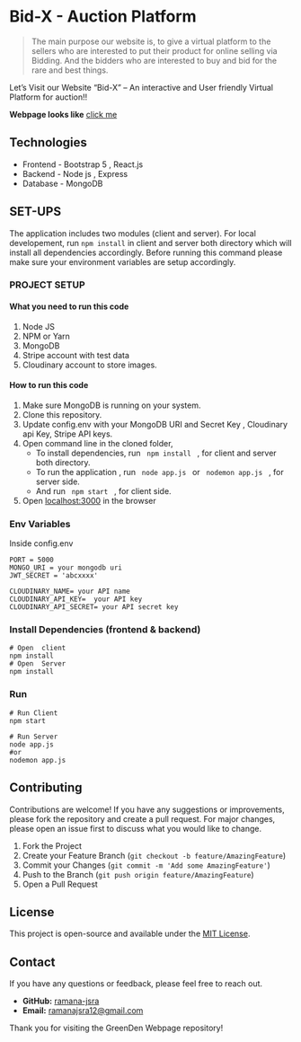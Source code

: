 # Bid-X - Auction Platform

> The main purpose our website is, to give a virtual platform to the sellers who are interested to put their product for online selling via Bidding. And the bidders who are interested to buy and bid for the rare and best things. 

Let’s Visit our Website “Bid-X” – An interactive and User friendly Virtual Platform for auction!!

**Webpage looks like** [click me](https://drive.google.com/file/d/1fMAMV-TaY4HEwDTxHVGZOpIFXRAzx3He/view?usp=sharing)

## Technologies

- Frontend - Bootstrap 5 , React.js 
- Backend - Node js , Express
- Database - MongoDB


## SET-UPS

The application includes two modules (client and server). For local developement, run `npm install` in client and server both directory which will install all dependencies accordingly. Before running this command please make sure your environment variables are setup accordingly.

### PROJECT SETUP

#### What you need to run this code
1. Node JS
2. NPM  or Yarn 
3. MongoDB 
4. Stripe account with test data
5. Cloudinary account to store images.

####  How to run this code
1. Make sure MongoDB is running on your system. 
2. Clone this repository.
3. Update config.env with your MongoDB URI and Secret Key , Cloudinary api Key, Stripe API keys.
4. Open command line in the cloned folder,
   - To install dependencies, run ```  npm install  ```  , for client and server both directory.
   - To run the application , run ```  node app.js  ``` or ```  nodemon app.js  ```  , for server side.
   - And run ```  npm start  ``` , for client side.
5. Open [localhost:3000](http://localhost:3000/) in the browser

### Env Variables

Inside config.env

```
PORT = 5000
MONGO_URI = your mongodb uri
JWT_SECRET = 'abcxxxx'

CLOUDINARY_NAME= your API name
CLOUDINARY_API_KEY=  your API key
CLOUDINARY_API_SECRET= your API secret key
```


### Install Dependencies (frontend & backend)

```
# Open  client
npm install
# Open  Server
npm install
```

### Run

```
# Run Client
npm start

# Run Server
node app.js 
#or
nodemon app.js
```
## Contributing

Contributions are welcome! If you have any suggestions or improvements, please fork the repository and create a pull request. For major changes, please open an issue first to discuss what you would like to change.

1. Fork the Project
2. Create your Feature Branch (`git checkout -b feature/AmazingFeature`)
3. Commit your Changes (`git commit -m 'Add some AmazingFeature'`)
4. Push to the Branch (`git push origin feature/AmazingFeature`)
5. Open a Pull Request

## License

This project is open-source and available under the [MIT License](LICENSE).

## Contact

If you have any questions or feedback, please feel free to reach out.

- **GitHub:** [ramana-jsra](https://github.com/ramana-jsra)
- **Email:** ramanajsra12@gmail.com

Thank you for visiting the GreenDen Webpage repository!

